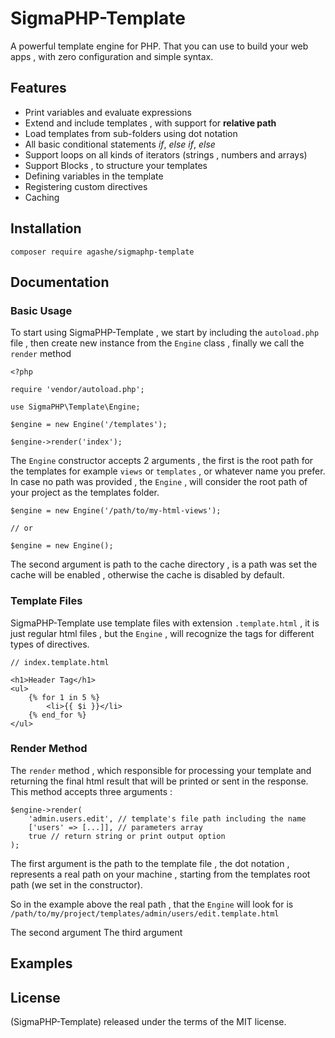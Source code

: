 # SigmaPHP-Template

A powerful template engine for PHP. That you can use to build your web apps , with zero configuration and simple syntax.

## Features

* Print variables and evaluate expressions 
* Extend and include templates , with support for **relative path**
* Load templates from sub-folders using dot notation
* All basic conditional statements *if*, *else if*, *else*
* Support loops on all kinds of iterators (strings , numbers and arrays)
* Support Blocks , to structure your templates 
* Defining variables in the template 
* Registering custom directives
* Caching

## Installation

``` 
composer require agashe/sigmaphp-template
```

## Documentation

### Basic Usage

To start using SigmaPHP-Template , we start by including the `autoload.php` file , then create new instance from the `Engine` class , finally we call the `render` method

```
<?php

require 'vendor/autoload.php';

use SigmaPHP\Template\Engine;

$engine = new Engine('/templates');

$engine->render('index');
```

The `Engine` constructor accepts 2 arguments , the first is the root path for the templates for example `views` or `templates` , or whatever name you prefer. In case no path was provided , the `Engine` , will consider the root path of your project as the templates folder.

```
$engine = new Engine('/path/to/my-html-views');

// or 

$engine = new Engine();
```

The second argument is path to the cache directory , is a path was set the cache will be enabled , otherwise the cache is disabled by default.

### Template Files

SigmaPHP-Template use template files with extension `.template.html` , it is just regular html files , but the `Engine` , will recognize the tags for different types of directives.

```
// index.template.html

<h1>Header Tag</h1>
<ul>
    {% for 1 in 5 %}
        <li>{{ $i }}</li>
    {% end_for %}
</ul>
```
### Render Method

The `render` method , which responsible for processing your template and returning the final html result that will be printed or sent in the response. This method accepts three arguments :

```
$engine->render(
    'admin.users.edit', // template's file path including the name
    ['users' => [...]], // parameters array
    true // return string or print output option 
);
```

The first argument is the path to the template file , the dot notation , represents a real path on your machine , starting from the templates root path (we set in the constructor).

So in the example above the real path , that the `Engine` will look for is `/path/to/my/project/templates/admin/users/edit.template.html` 

The second argument
The third argument




## Examples


## License
(SigmaPHP-Template) released under the terms of the MIT license.
